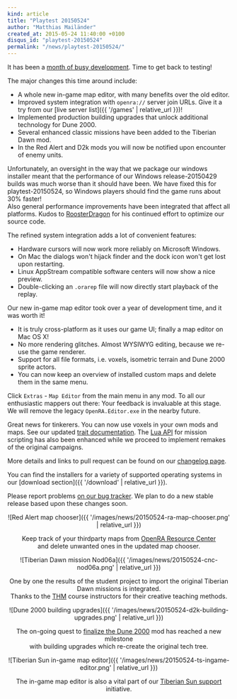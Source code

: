 ```yaml
---
kind: article
title: "Playtest 20150524"
author: "Matthias Mailänder"
created_at: 2015-05-24 11:40:00 +0100
disqus_id: "playtest-20150524"
permalink: "/news/playtest-20150524/"
---
```


It has been a [month of busy development](https://github.com/OpenRA/OpenRA/pulse/monthly). Time to get back to testing!

The major changes this time around include:

  - A whole new in-game map editor, with many benefits over the old editor.
  - Improved system integration with `openra://` server join URLs. Give it a try from our [live server list]({{ '/games' | relative_url }})!
  - Implemented production building upgrades that unlock additional technology for Dune 2000.
  - Several enhanced classic missions have been added to the Tiberian Dawn mod.
  - In the Red Alert and D2k mods you will now be notified upon encounter of enemy units.

Unfortunately, an oversight in the way that we package our windows installer meant that the performance of our Windows release-20150429 builds was much worse than it should have been. We have fixed this for playtest-20150524, so Windows players should find the game runs about 30% faster!<br>
Also general performance improvements have been integrated that affect all platforms. Kudos to [RoosterDragon](https://github.com/RoosterDragon) for his continued effort to optimize our source code.

The refined system integration adds a lot of convenient features:

  - Hardware cursors will now work more reliably on Microsoft Windows.
  - On Mac the dialogs won't hijack finder and the dock icon won't get lost upon restarting.
  - Linux AppStream compatible software centers will now show a nice preview.
  - Double-clicking an `.orarep` file will now directly start playback of the replay.

Our new in-game map editor took over a year of development time, and it was worth it!

  - It is truly cross-platform as it uses our game UI; finally a map editor on Mac OS X!
  - No more rendering glitches. Almost WYSIWYG editing, because we re-use the game renderer.
  - Support for all file formats, i.e. voxels, isometric terrain and Dune 2000 sprite actors.
  - You can now keep an overview of installed custom maps and delete them in the same menu.

Click `Extras` - `Map Editor` from the main menu in any mod. To all our enthusiastic mappers out there: Your feedback is invaluable at this stage. We will remove the legacy `OpenRA.Editor.exe` in the nearby future.

Great news for tinkerers. You can now use voxels in your own mods and maps. See our updated [trait documentation](https://github.com/OpenRA/OpenRA/wiki/Traits-(playtest)).
The [Lua API](https://github.com/OpenRA/OpenRA/wiki/Lua-API-(playtest)) for mission scripting has also been enhanced while we proceed to implement remakes of the original campaigns.

More details and links to pull request can be found on our [changelog page](https://github.com/OpenRA/OpenRA/wiki/Historical-Changelogs/).

You can find the installers for a variety of supported operating systems in our [download section]({{ '/download' | relative_url }}).

Please report problems [on our bug tracker](http://bugs.openra.net). We plan to do a new stable release based upon these changes soon.

<div style="text-align:center" markdown="1">

![Red Alert map chooser]({{ '/images/news/20150524-ra-map-chooser.png' | relative_url }})

Keep track of your thirdparty maps from [OpenRA Resource Center](http://resource.openra.net/)<br>and delete unwanted ones in the updated map chooser.

![Tiberian Dawn mission Nod06a]({{ '/images/news/20150524-cnc-nod06a.png' | relative_url }})

One by one the results of the student project to import the original Tiberian Dawn missions is integrated.<br>Thanks to the [THM](http://www.thm.de/site/en/) course instructors for their creative teaching methods.

![Dune 2000 building upgrades]({{ '/images/news/20150524-d2k-building-upgrades.png' | relative_url }})

The on-going quest to [finalize the Dune 2000](https://github.com/OpenRA/OpenRA/issues/7751) mod has reached a new milestone<br>with building upgrades which re-create the original tech tree.

![Tiberian Sun in-game map editor]({{ '/images/news/20150524-ts-ingame-editor.png' | relative_url }})

The in-game map editor is also a vital part of our [Tiberian Sun support](https://github.com/OpenRA/OpenRA/issues/5350) initiative.

</div>
